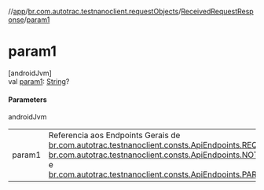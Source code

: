 //[app](../../../index.md)/[br.com.autotrac.testnanoclient.requestObjects](../index.md)/[ReceivedRequestResponse](index.md)/[param1](param1.md)

# param1

[androidJvm]\
val [param1](param1.md): [String](https://kotlinlang.org/api/latest/jvm/stdlib/kotlin/-string/index.html)?

#### Parameters

androidJvm

| | |
|---|---|
| param1 | Referencia aos Endpoints Gerais de [br.com.autotrac.testnanoclient.consts.ApiEndpoints.REQUEST](../../br.com.autotrac.testnanoclient.consts/-api-endpoints/-companion/-r-e-q-u-e-s-t.md), [br.com.autotrac.testnanoclient.consts.ApiEndpoints.NOTIFICATION](../../br.com.autotrac.testnanoclient.consts/-api-endpoints/-companion/-n-o-t-i-f-i-c-a-t-i-o-n.md) e [br.com.autotrac.testnanoclient.consts.ApiEndpoints.PARAMETER](../../br.com.autotrac.testnanoclient.consts/-api-endpoints/-companion/-p-a-r-a-m-e-t-e-r.md). |
